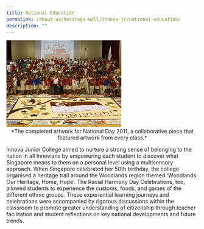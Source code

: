 ```yaml
---
title: National Education
permalink: /about-us/heritage-wall/innova-jc/national-education/
description: ""
---
```

<img src="/images/innovajc9.jpg" style="width:60%">

<center>*The completed artwork for National Day 2011, a collaborative piece that featured artwork from every class.*</center>

Innova Junior College aimed to nurture a strong sense of belonging to the nation in all Innovians by empowering each student to discover what Singapore means to them on a personal level using a multisensory approach. When Singapore celebrated her 50th birthday, the college organised a heritage trail around the Woodlands region themed ‘Woodlands: Our Heritage, Home, Hope’. The Racial Harmony Day Celebrations, too, allowed students to experience the customs, foods, and games of the different ethnic groups. These experiential learning journeys and celebrations were accompanied by rigorous discussions within the classroom to promote greater understanding of citizenship through teacher facilitation and student reflections on key national developments and future trends.